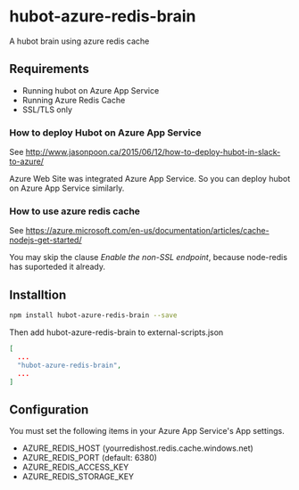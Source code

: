 # hubot-azure-redis-brain
A hubot brain using azure redis cache

## Requirements

* Running hubot on Azure App Service
* Running Azure Redis Cache
* SSL/TLS only

### How to deploy Hubot on Azure App Service

See http://www.jasonpoon.ca/2015/06/12/how-to-deploy-hubot-in-slack-to-azure/

Azure Web Site was integrated Azure App Service. So you can deploy hubot on Azure App Service similarly.

###  How to use azure redis cache

See https://azure.microsoft.com/en-us/documentation/articles/cache-nodejs-get-started/

You may skip the clause *Enable the non-SSL endpoint*, because node-redis has suporteded it already.

## Installtion

```bash
npm install hubot-azure-redis-brain --save
```

Then add hubot-azure-redis-brain to external-scripts.json

```json
[
  ...
  "hubot-azure-redis-brain",
  ...
]
```

## Configuration

You must set the following items in your Azure App Service's App settings.

* AZURE_REDIS_HOST (yourredishost.redis.cache.windows.net)
* AZURE_REDIS_PORT (default: 6380)
* AZURE_REDIS_ACCESS_KEY
* AZURE_REDIS_STORAGE_KEY
